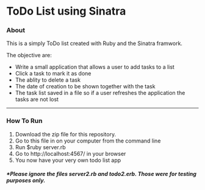 <h1>ToDo List using Sinatra</h1>

<h3>About</h3>
<p>This is a simply ToDo list created with Ruby and the Sinatra framwork.</p>
<p>The objective are: 
	<ul>
		<li>Write a small application that allows a user to add tasks to a list</li>
		<li>Click a task to mark it as done</li>
		<li>The ablity to delete a task</li>
		<li>The date of creation to be shown together with the task</li>
		<li>The task list saved in a file so if a user refreshes the application the tasks are not lost</li>
	</ul>
</p>


<hr>
<h3>How To Run</h3>
<p>
	<ol>
		<li>Download the zip file for this repository.</li>
		<li>Go to this file in on your computer from the command line</li>
		<li>Run $ruby server.rb</li>
		<li>Go to http://localhost:4567/ in your browser</li>
		<li>You now have your very own todo list app</li>
	</ol>
</p>
<h5>*Please ignore the files server2.rb and todo2.erb. Those were for testing purposes only.</h5>





